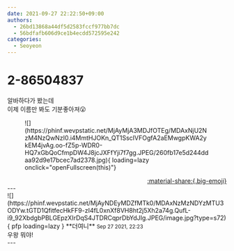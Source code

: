 ```yaml
---
date: 2021-09-27 22:22:50+09:00
authors:
  - 26bd13868a44df5d2583fccf977bb7dc
  - 56bdfafb606d9ce1b4ecdd572595e242
categories:
  - Seoyeon
---
```


# 2-86504837

<div class="post-container" markdown="1">
<div class="content-container md-sidebar__scrollwrap" markdown="1">

알바하다가 봤는데<br>이제 이름만 봐도 기분좋아져😮
<figure markdown="1">
![](https://phinf.wevpstatic.net/MjAyMjA3MDJfOTEg/MDAxNjU2NzM4NzQwNzI0.i4MmtHJOKn_QT1SscIVFOgfA2aEMwgpKWA2ykEM4jvAg.oo-fZ5p-WDR0-HQ7xGbQoCfmpDW4J8jcJXFfYji7f7gg.JPEG/260fb17e5d244ddaa92d9e17bcec7ad2378.jpg){ loading=lazy onclick="openFullscreen(this)"}
</figure>


</div>
</div>

<div style="text-align: right;" markdown="1">
<a href="https://weverse.io/fromis9/fanpost/2-86504837" style="text-align: right;">:material-share:{.big-emoji}</a>
</div>
---

<div class="comments-container md-sidebar__scrollwrap" markdown="1">
<div class="comment" markdown="1">
<div class='id-container' markdown="1">
![](https://phinf.wevpstatic.net/MjAyNDEyMDZfMTk0/MDAxNzMzNDYzMTU3ODYw.tGTD1QfitfecHkFF9-zI4fL0xnXf8VH8ht2j5Xh2a74g.QufL-i9_92XbdgbPBLGEpzXIrDqS4JTDRCqprDbYdJIg.JPEG/image.jpg?type=s72){ pfp loading=lazy }
**<span class="artist">더여니</span>** <small>Sep 27 2021, 22:23</small><br>
</div>
<div class='comment-body' markdown="1">
우왕 뭐야!
</div>
</div>
</div>
---
